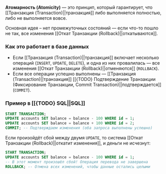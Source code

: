 **Атомарность (Atomicity)** — это принцип, который гарантирует, что [[Транзакция (Transaction)||транзакция]] либо выполняется полностью, либо не выполняется вовсе.

Основная идея – нет промежуточных состояний — если что-то пошло не так, все изменения [[Откат Транзакции (Rollback)||откатываются]].


### Как это работает в базе данных

- Если [[Транзакция (Transaction)||транзакция]] включает несколько операций (`INSERT`, `UPDATE`, `DELETE`), и одна из них провалилась — все изменения [[Откат Транзакции (Rollback)||отменяются]] (`ROLLBACK`).
- Если все операции успешно выполнены — [[Транзакция (Transaction)||транзакция]] [[{TODO} Подтверждение Транзакции (Фиксирование Транзакции, Commit Transaction)||подтверждается]] (`COMMIT`).


### Пример в [[{TODO} SQL||SQL]]

```sql
START TRANSACTION;
UPDATE accounts SET balance = balance - 100 WHERE id = 1;
UPDATE accounts SET balance = balance + 100 WHERE id = 2;
COMMIT; -- Подтверждаем изменения (оба запроса выполнены успешно)
```

Если произойдёт сбой между двумя `UPDATE`, то система [[Откат Транзакции (Rollback)||откатит изменения]], и деньги не исчезнут:

```sql
START TRANSACTION;
UPDATE accounts SET balance = balance - 100 WHERE id = 1;
-- В этот момент произошёл сбой! Операция перевода не завершена
ROLLBACK; -- Отмена всех изменений, чтобы данные остались целыми
```